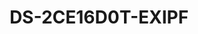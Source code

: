 ---
id: 1
title: "DS-2CE16D0T-EXIPF"
slug: "DS-2CE16D0T-EXIPF"
subTitle: "2 MP Fixed Mini Bullet Camera"
category: "turbohd"
imgCard: "/src/assets/images/turbohd/DS-2CE16D0T-EXIPF/DS-2CE16D0T-EXIPF-1.webp"
imgAlt: "DS-2CE16D0T-EXIPF"
thumbnails: [
  "/src/assets/images/turbohd/DS-2CE16D0T-EXIPF/DS-2CE16D0T-EXIPF-1.webp"
]
features: [
  "2 MP high quality imaging with 1920 × 1080 resolution",
  "Available in 2.8 mm or 3.6 mm fixed lens options",
  "Up to 20 meters IR distance for clear night vision",
  "Supports TVI, AHD, CVI, and CVBS video outputs",
  "IP67-rated for water and dust resistance",
  "Compact mini bullet design for flexible installation"
]
rating: 5
reviewCount: 100
specifications: {
  Camera: {
    Image_Sensor: "2 MP CMOS",
    Signal_System: "PAL/NTSC",
    Max_Resolution: "1920 (H) × 1080 (V)",
    Min_Illumination: "0.02 Lux @ (F1.2, AGC ON), 0 Lux with IR",
    Shutter_Time: "PAL: 1/25 s to 1/50,000 s; NTSC: 1/30 s to 1/50,000 s",
    Day_and_Night: "IR Cut Filter",
    Angle_Adjustment: "Pan: 0° to 360°, Tilt: 0° to 90°, Rotation: 0° to 360°"
  },
  Lens: {
    Lens_Type: "2.8 mm, 3.6 mm Fixed Lens",
    Focal_Length_and_FOV: {
      "2.8 mm": "horizontal FOV: 96.5°, vertical FOV: 48.9°, diagonal FOV: 120.5°",
      "3.6 mm": "horizontal FOV: 76.9°, vertical FOV: 40.6°, diagonal FOV: 92.0°"
    },
    Lens_Mount: "M12"
  },
  Illuminator: {
    Supplement_Light_Range: "Up to 20 m",
    Supplement_Light_Type: "Smart, IR, White Light"
  },
  Image: {
    Frame_Rate: "TVI: 1080p@25fps/30fps; AHD: 1080p@25fps/30fps; CVI: 1080p@25fps/30fps; CVBS: PAL/NTSC",
    Wide_Dynamic_Range: "Digital WDR",
    Image_Parameters_Switch: "STD/HIGH-SAT",
    Day_Night_Mode: "Auto/Color",
    White_Balance: "Auto",
    Image_Enhancement: "DWDR, BLC, Global",
    Noise_Reduction: "2D DNR",
    Image_Settings: "Brightness, Mirror, Smart IR, Sharpness, AGC"
  },
  Interface: {
    Video_Output: "Switchable TVI/AHD/CVI/CVBS"
  },
  General: {
    Language: "English",
    Operating_Condition: "-40°C to 60°C (-40°F to 140°F), Humidity: 90% or less (non-condensing)",
    Material: "Plastic",
    Communication: "HIKVISION-C",
    Dimension: "138.8 mm × 60.9 mm × 57.9 mm (5.465\" × 2.389\" × 2.278\")",
    Weight: "Approx. 145 g (0.32 lb.)",
    Power: "12 VDC ± 25%, Max. 3.3 W"
  },
  Approval: {
    Protection: "IP67"
  }
}
---